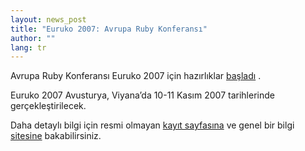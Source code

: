 ```yaml
---
layout: news_post
title: "Euruko 2007: Avrupa Ruby Konferansı"
author: ""
lang: tr
---
```


Avrupa Ruby Konferansı Euruko 2007 için hazırlıklar [başladı][1] .

Euruko 2007 Avusturya, Viyana’da 10-11 Kasım 2007 tarihlerinde
gerçekleştirilecek.

Daha detaylı bilgi için resmi olmayan [kayıt sayfasına][2] ve genel bir
bilgi [sitesine][1] bakabilirsiniz.



[1]: http://www.approximity.com/cgi-bin/europeRuby/tiki.cgi?c=v&amp;p=Euruko07 
[2]: http://www.approximity.com/cgi-bin/europeRuby/tiki.cgi?c=v&amp;p=Registration2007 
